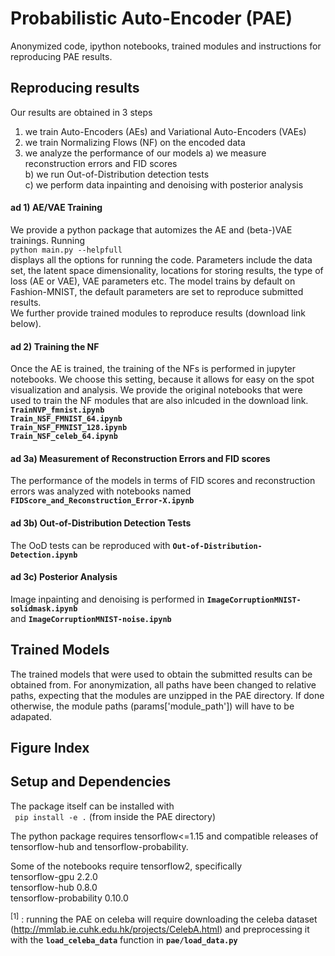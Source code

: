 # Probabilistic Auto-Encoder (PAE)

Anonymized code, ipython notebooks, trained modules and instructions for reproducing PAE results.

## Reproducing results
Our results are obtained in 3 steps  
1) we train Auto-Encoders (AEs) and Variational Auto-Encoders (VAEs) 
2) we train Normalizing Flows (NF) on the encoded data  
3) we analyze the performance of our models
  a) we measure reconstruction errors and FID scores  
  b) we run Out-of-Distribution detection tests  
  c) we perform data inpainting and denoising with posterior analysis

#### ad 1) AE/VAE Training
We provide a python package that automizes the AE and (beta-)VAE trainings.
Running   
```python main.py --helpfull```   
displays all the options for running the code. 
Parameters include the data set, the latent space dimensionality, locations for storing results, the type of loss (AE or VAE), VAE parameters etc.
The model trains by default on Fashion-MNIST, the default parameters are set to reproduce submitted results.   
We further provide trained modules to reproduce results (download link below).

#### ad 2) Training the NF
Once the AE is trained, the training of the NFs is performed in jupyter notebooks. We choose this setting, because it allows for easy on the spot visualization and analysis. We provide the original notebooks that were used to train the NF modules that are also inlcuded in the download link.
**`TrainNVP_fmnist.ipynb`**  
**`Train_NSF_FMNIST_64.ipynb`**  
**`Train_NSF_FMNIST_128.ipynb`**  
**`Train_NSF_celeb_64.ipynb`**  

#### ad 3a) Measurement of Reconstruction Errors and FID scores
The performance of the models in terms of FID scores and reconstruction errors was analyzed with notebooks named
**`FIDScore_and_Reconstruction_Error-X.ipynb`**   

#### ad 3b) Out-of-Distribution Detection Tests
The OoD tests can be reproduced with
**`Out-of-Distribution-Detection.ipynb`**   

#### ad 3c) Posterior Analysis
Image inpainting and denoising is performed in
**`ImageCorruptionMNIST-solidmask.ipynb`**   
and
**`ImageCorruptionMNIST-noise.ipynb`**   

## Trained Models
The trained models that were used to obtain the submitted results can be obtained from. For anonymization, all paths have been changed to relative paths, expecting that the modules are unzipped in the PAE directory. If done otherwise, the module paths (params['module_path']) will have to be adapated.

## Figure Index



## Setup and Dependencies


The package itself can be installed with   
``` pip install -e .``` (from inside the PAE directory)

The python package requires tensorflow<=1.15 and compatible releases of tensorflow-hub and tensorflow-probability.

Some of the notebooks require tensorflow2, specifically  
tensorflow-gpu            2.2.0                   
tensorflow-hub            0.8.0                    
tensorflow-probability    0.10.0




<sup>[1]</sup> : running the PAE on celeba will require downloading the celeba dataset (http://mmlab.ie.cuhk.edu.hk/projects/CelebA.html) and preprocessing it with the **`load_celeba_data`** function in **`pae/load_data.py`**
